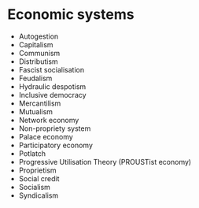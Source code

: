 # Economic systems
- Autogestion
- Capitalism
- Communism
- Distributism
- Fascist socialisation
- Feudalism
- Hydraulic despotism
- Inclusive democracy
- Mercantilism
- Mutualism
- Network economy
- Non-propriety system
- Palace economy
- Participatory economy
- Potlatch
- Progressive Utilisation Theory (PROUSTist economy)
- Proprietism
- Social credit
- Socialism
- Syndicalism
